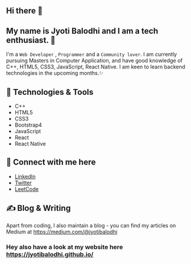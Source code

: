 ## Hi there 👋 

## My name is Jyoti Balodhi and I am a tech enthusiast. 🧐
I'm a `Web Developer` , `Programmer` and a `Community lover`. I am currently pursuing Masters in Computer Application, and have good knowledge of C++, HTML5, CSS3, JavaScript, React Native. I am keen to learn backend technologies in the upcoming months.✨

## 🔧 Technologies & Tools

- C++
- HTML5
- CSS3
- Bootstrap4
- JavaScript
- React
- React Native

## 🤝 Connect with me here 
<!-- links to social media accounts -->

- [LinkedIn](https://www.linkedin.com/in/jyotibalodhi)
- [Twitter](https://twitter.com/JyotiBalodhi?s=03)
- [LeetCode](https://leetcode.com/Jyoti_Balodhi)


## ✍ Blog & Writing

Apart from coding, I also maintain a blog - you can find my articles on Medium at https://medium.com/@jyotibalodhi 

### Hey also have a look at my website here https://jyotibalodhi.github.io/

